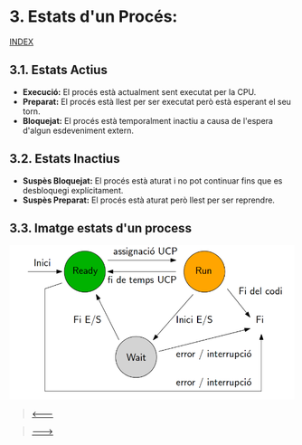 # 3. Estats d'un Procés:
[INDEX](00_Introduccio.md)
## 3.1. Estats Actius
- **Execució:** El procés està actualment sent executat per la CPU.
- **Preparat:** El procés està llest per ser executat però està esperant el seu torn.
- **Bloquejat:** El procés està temporalment inactiu a causa de l'espera d'algun esdeveniment extern.
## 3.2. Estats Inactius
- **Suspès Bloquejat:** El procés està aturat i no pot continuar fins que es desbloquegi explícitament.
- **Suspès Preparat:** El procés està aturat però llest per ser reprendre.
## 3.3. Imatge estats d'un process
!["transcició processos"](captura.png)

> [<---](02_Tasques_Fonamentals_dels_Sistemes_Operatius.md)
 
> [--->](04_Operacions_amb_Processos.md)